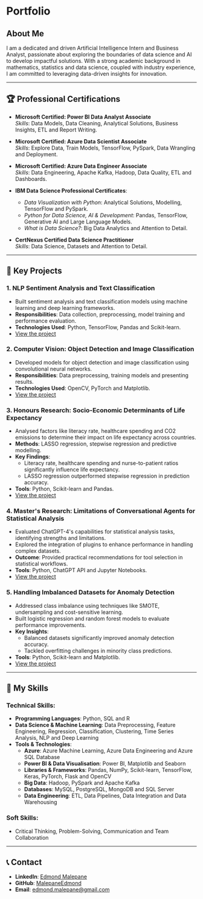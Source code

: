 # Portfolio

## About Me
I am a dedicated and driven Artificial Intelligence Intern and Business Analyst, passionate about exploring the boundaries of data science and AI to develop impactful solutions. With a strong academic background in mathematics, statistics and data science, coupled with industry experience, I am committed to leveraging data-driven insights for innovation.

---

## 🏆 Professional Certifications
- **Microsoft Certified: Power BI Data Analyst Associate**  
  *Skills*: Data Models, Data Cleaning, Analytical Solutions, Business Insights, ETL and Report Writing.

- **Microsoft Certified: Azure Data Scientist Associate**  
  *Skills*: Explore Data, Train Models, TensorFlow, PySpark, Data Wrangling and Deployment.

- **Microsoft Certified: Azure Data Engineer Associate**  
  *Skills*: Data Engineering, Apache Kafka, Hadoop, Data Quality, ETL and Dashboards.

- **IBM Data Science Professional Certificates**:  
  - *Data Visualization with Python*: Analytical Solutions, Modelling, TensorFlow and PySpark.  
  - *Python for Data Science, AI & Development*: Pandas, TensorFlow, Generative AI and Large Language Models.  
  - *What is Data Science?*: Big Data Analytics and Attention to Detail.

- **CertNexus Certified Data Science Practitioner**  
  *Skills*: Data Science, Datasets and Attention to Detail.

---

## 🔧 Key Projects

### 1. NLP Sentiment Analysis and Text Classification
- Built sentiment analysis and text classification models using machine learning and deep learning frameworks.
- **Responsibilities**: Data collection, preprocessing, model training and performance evaluation.  
- **Technologies Used**: Python, TensorFlow, Pandas and Scikit-learn.  
- [View the project](#)

### 2. Computer Vision: Object Detection and Image Classification
- Developed models for object detection and image classification using convolutional neural networks.
- **Responsibilities**: Data preprocessing, training models and presenting results.  
- **Technologies Used**: OpenCV, PyTorch and Matplotlib.  
- [View the project](#)

### 3. Honours Research: Socio-Economic Determinants of Life Expectancy
- Analysed factors like literacy rate, healthcare spending and CO2 emissions to determine their impact on life expectancy across countries.
- **Methods**: LASSO regression, stepwise regression and predictive modelling.  
- **Key Findings**:
  - Literacy rate, healthcare spending and nurse-to-patient ratios significantly influence life expectancy.
  - LASSO regression outperformed stepwise regression in prediction accuracy.
- **Tools**: Python, Scikit-learn and Pandas.  
- [View the project](#)

### 4. Master's Research: Limitations of Conversational Agents for Statistical Analysis
- Evaluated ChatGPT-4's capabilities for statistical analysis tasks, identifying strengths and limitations.
- Explored the integration of plugins to enhance performance in handling complex datasets.
- **Outcome**: Provided practical recommendations for tool selection in statistical workflows.
- **Tools**: Python, ChatGPT API and Jupyter Notebooks.  
- [View the project](#)

### 5. Handling Imbalanced Datasets for Anomaly Detection
- Addressed class imbalance using techniques like SMOTE, undersampling and cost-sensitive learning.
- Built logistic regression and random forest models to evaluate performance improvements.
- **Key Insights**:
  - Balanced datasets significantly improved anomaly detection accuracy.
  - Tackled overfitting challenges in minority class predictions.
- **Tools**: Python, Scikit-learn and Matplotlib.  
- [View the project](#)

---

## 🚀 My Skills

### Technical Skills:
- **Programming Languages**: Python, SQL and R
- **Data Science & Machine Learning**: Data Preprocessing, Feature Engineering, Regression, Classification, Clustering, Time Series Analysis, NLP and Deep Learning
- **Tools & Technologies**:
  - **Azure**: Azure Machine Learning, Azure Data Engineering and Azure SQL Database
  - **Power BI & Data Visualisation**: Power BI, Matplotlib and Seaborn
  - **Libraries & Frameworks**: Pandas, NumPy, Scikit-learn, TensorFlow, Keras, PyTorch, Flask and OpenCV
  - **Big Data**: Hadoop, PySpark and Apache Kafka
  - **Databases**: MySQL, PostgreSQL, MongoDB and SQL Server
  - **Data Engineering**: ETL, Data Pipelines, Data Integration and Data Warehousing

### Soft Skills:
- Critical Thinking, Problem-Solving, Communication and Team Collaboration

---

## 📞 Contact
- **LinkedIn**: [Edmond Malepane](https://www.linkedin.com/in/edmond-malepane/)
- **GitHub**: [MalepaneEdmond](https://github.com/MalepaneEdmond)
- **Email**: [edmond.malepane@gmail.com](mailto:edmond.malepane@gmail.com)
